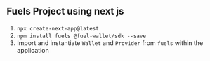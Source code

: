 ## Fuels Project using next js

1. `npx create-next-app@latest`
2. `npm install fuels @fuel-wallet/sdk --save`
3. Import and instantiate `Wallet` and `Provider` from `fuels` within the application
